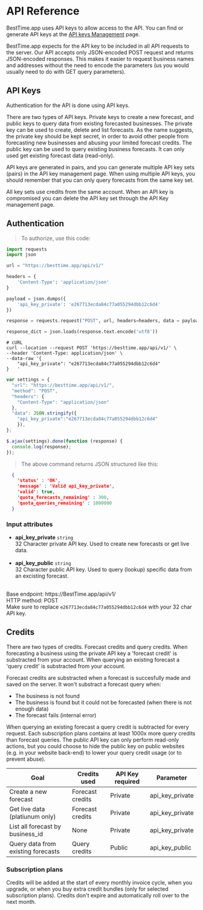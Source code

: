 
# API Reference

BestTime.app uses API keys to allow access to the API. You can find or generate API keys at the [API keys Management](http://besttime.app/api/v1/api_keys_list) page.

BestTime.app expects for the API key to be included in all API requests to the server. 
Our API accepts only JSON-encoded POST request and returns JSON-encoded responses.
This makes it easier to request business names and addresses without the need to encode the parameters (us you would usually need to do with GET query parameters).

## API Keys 

Authentication for the API is done using API keys.

There are two types of API keys. Private keys to create a new forecast, and public keys to query data from existing forecasted businesses. The private key can be used to create, delete and list forecasts. As the name suggests, the private key should be kept secret, in order to avoid other people from forecasting new businesses and abusing your limited forecast credits. The public key can be used to query existing business forecasts. It can only used get existing forecast data (read-only). 

API keys are generated in pairs, and you can generate multiple API key sets (pairs) in the API key management page. When using multiple API keys, you should remember that you can only query forecasts from the same key set. 

All key sets use credits from the same account. When an API key is compromised you can delete the API key set through the API Key management page.

## Authentication

> To authorize, use this code:


```python
import requests
import json

url = "https://besttime.app/api/v1/"

headers = {
    'Content-Type': 'application/json'
}

payload = json.dumps({
    'api_key_private': 'e267713ecda84c77a055294dbb12c6d4'
})

response = requests.request("POST", url, headers=headers, data = payload)

response_dict = json.loads(response.text.encode('utf8'))
```

```shell
# cURL
curl --location --request POST 'https://besttime.app/api/v1/' \
--header 'Content-Type: application/json' \
--data-raw '{
	"api_key_private": "e267713ecda84c77a055294dbb12c6d4"
}	'
```

```javascript
var settings = {
  "url": "https://besttime.app/api/v1/",
  "method": "POST",
  "headers": {
    "Content-Type": "application/json"
  },
  "data": JSON.stringify({
    "api_key_private":"e267713ecda84c77a055294dbb12c6d4"
    }),
};

$.ajax(settings).done(function (response) {
  console.log(response);
});
```

> The above command returns JSON structured like this:

```json
  {
    'status' : 'OK',
    'message' : 'Valid api_key_private',
    'valid': true,
    'quota_forecasts_remaining' : 300,
    'quota_queries_remaining' : 1000000
  }
```

### Input attributes

- **api_key_private** `string`  
 32 Character private API key. Used to create new forecasts or get live data.  
 &nbsp; 
- **api_key_public** `string`  
 32 Character public API key. Used to query (lookup) specific data from an excisting forecast.  
 &nbsp;  

<aside class="notice">
Base endpoint: https://BestTime.app/api/v1/
</aside>

<aside class="notice">
HTTP method: POST
</aside>


<aside class="notice">
Make sure to replace <code>e267713ecda84c77a055294dbb12c6d4</code> with your 32 char API key.
</aside>


## Credits

There are two types of credits. Forecast credits and query credits. 
When forecasting a business using the private API key a 'forecast credit' is substracted from your account. When querying an existing forecast a 'query credit' is substracted from your account. 

Forecast credits are substracted when a forecast is succesfully made and saved on the server. It won't substract a forecast query when:

* The business is not found
* The business is found but it could not be forecasted (when there is not enough data)
* The forecast fails (internal error)

When querying an existing forecast a query credit is subtracted for every request. Each subscription plans contains at least 1000x more query credits than forecast queries. The public API key can only perform read-only actions, but you could choose to hide the public key on public websites (e.g. in your website back-end) to lower your query credit usage (or to prevent abuse).

| Goal                               | Credits used     | API Key required | Parameter       |
|------------------------------------|------------------|------------------|-----------------|
| Create a new forecast              | Forecast credits | Private          | api_key_private |
| Get live data (platiunum only)     | Forecast credits | Private          | api_key_private |
| List all forecast by business_id   | None             | Private          | api_key_private |
| Query data from existing forecasts | Query credits    | Public           | api_key_public  |

### Subscription plans
Credits will be added at the start of every monthly invoice cycle, when you upgrade, or when you buy extra credit bundles (only for selected subscription plans). Credits don't expire and automatically roll over to the next month.
